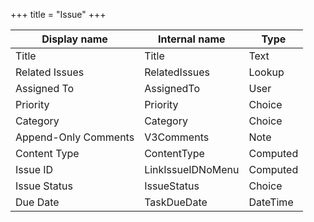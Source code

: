 +++
title = "Issue"
+++

Display name | Internal name | Type
--- | --- | ---
Title | Title | Text
Related Issues | RelatedIssues | Lookup
Assigned To | AssignedTo | User
Priority | Priority | Choice
Category | Category | Choice
Append-Only Comments | V3Comments | Note
Content Type | ContentType | Computed
Issue ID | LinkIssueIDNoMenu | Computed
Issue Status | IssueStatus | Choice
Due Date | TaskDueDate | DateTime
